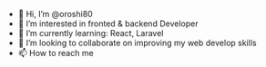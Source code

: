 - 👋 Hi, I’m @oroshi80
- 👀 I’m interested in fronted & backend Developer
- 🌱 I’m currently learning: React, Laravel 
- 💞️ I’m looking to collaborate on improving my web develop skills 
- 📫 How to reach me <coming soonb>

<!---
oroshi80/oroshi80 is a ✨ special ✨ repository because its `README.md` (this file) appears on your GitHub profile.
You can click the Preview link to take a look at your changes.
--->
